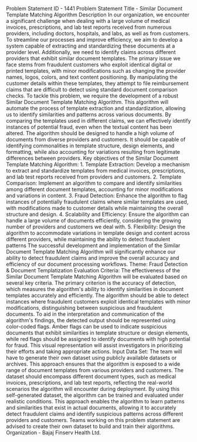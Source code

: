 Problem Statement ID	- 1441
Problem Statement Title	- Similar Document Template Matching Algorithm
Description	
In our organization, we encounter a significant challenge when dealing with a large volume of medical invoices, prescriptions, and lab test reports received from numerous providers, including doctors, hospitals, and labs, as well as from customers. To streamline our processes and improve efficiency, we aim to develop a system capable of extracting and standardizing these documents at a provider level. Additionally, we need to identify claims across different providers that exhibit similar document templates. The primary issue we face stems from fraudulent customers who exploit identical digital or printed templates, with minor modifications such as changing the provider names, logos, colors, and text content positioning. By manipulating the customer details within these templates, they attempt to file reimbursement claims that are difficult to detect using standard document comparison checks. To tackle this problem, we require the development of a robust Similar Document Template Matching Algorithm. This algorithm will automate the process of template extraction and standardization, allowing us to identify similarities and patterns across various documents. By comparing the templates used in different claims, we can effectively identify instances of potential fraud, even when the textual content has been altered. The algorithm should be designed to handle a high volume of documents from diverse providers and customers. It should be capable of identifying commonalities in template structure, design elements, and formatting, while also accounting for variations resulting from legitimate differences between providers. Key objectives of the Similar Document Template Matching Algorithm: 1. Template Extraction: Develop a mechanism to extract and standardize templates from medical invoices, prescriptions, and lab test reports received from providers and customers. 2. Template Comparison: Implement an algorithm to compare and identify similarities among different document templates, accounting for minor modifications and variations in content. 3. Fraud Detection: Enhance the algorithm to flag instances of potentially fraudulent claims where similar templates are used, with modifications made to customer details while maintaining the overall structure and design. 4. Scalability and Efficiency: Ensure the algorithm can handle a large volume of documents efficiently, considering the growing number of providers and customers we deal with. 5. Flexibility: Design the algorithm to accommodate variations in template design and content across different providers, while maintaining the ability to detect fraudulent patterns The successful development and implementation of the Similar Document Template Matching Algorithm will significantly enhance our ability to detect fraudulent claims and improve the overall accuracy and efficiency of our document processing workflows. Theme: Fraud Detection & Document Templatization Evaluation Criteria: The effectiveness of the Similar Document Template Matching Algorithm will be evaluated based on several key criteria. The primary criterion is the accuracy of detection, which measures the algorithm's ability to identify similarities in document templates accurately and efficiently. The algorithm should be able to detect instances where fraudulent customers exploit identical templates with minor modifications, distinguishing between suspicious and fraudulent documents. To aid in the interpretation and communication of the algorithm's findings, the detected output should be represented using color-coded flags. Amber flags can be used to indicate suspicious documents that exhibit similarities in template structure or design elements, while red flags should be assigned to identify documents with high potential for fraud. This visual representation will assist investigators in prioritizing their efforts and taking appropriate actions. Input Data Set: The team will have to generate their own dataset using publicly available datasets or archives. This approach ensures that the algorithm is exposed to a wide range of document templates from various providers and customers. The dataset should encompass different document types, such as medical invoices, prescriptions, and lab test reports, reflecting the real-world scenarios the algorithm will encounter during deployment. By using this self-generated dataset, the algorithm can be trained and evaluated under realistic conditions. This approach enables the algorithm to learn patterns and similarities that exist in actual documents, allowing it to accurately detect fraudulent claims and identify suspicious patterns across different providers and customers. Teams working on this problem statement are advised to create their own dataset to build and train their algorithms.
Organization -	Bajaj Finserv Health Ltd.

